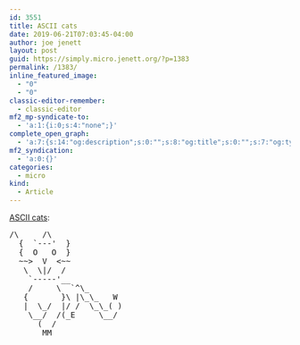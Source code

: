 ```yaml
---
id: 3551
title: ASCII cats
date: 2019-06-21T07:03:45-04:00
author: joe jenett
layout: post
guid: https://simply.micro.jenett.org/?p=1383
permalink: /1383/
inline_featured_image:
  - "0"
  - "0"
classic-editor-remember:
  - classic-editor
mf2_mp-syndicate-to:
  - 'a:1:{i:0;s:4:"none";}'
complete_open_graph:
  - 'a:7:{s:14:"og:description";s:0:"";s:8:"og:title";s:0:"";s:7:"og:type";s:0:"";s:12:"twitter:card";s:7:"summary";s:15:"twitter:creator";s:0:"";s:19:"twitter:description";s:0:"";s:8:"og:image";s:0:"";}'
mf2_syndication:
  - 'a:0:{}'
categories:
  - micro
kind:
  - Article
---
```

[ASCII cats](https://tilde.town/~danielscode/asciicats/):

<pre>/\     /\
  {  `---'  }
  {  O   O  }
  ~~&gt;  V  &lt;~~
   \  \|/  /
    `-----'__
    /     \  `^\_
   {       }\ |\_\_   W
   |  \_/  |/ /  \_\_( )
    \__/  /(_E     \__/
      (  /
       MM</pre>